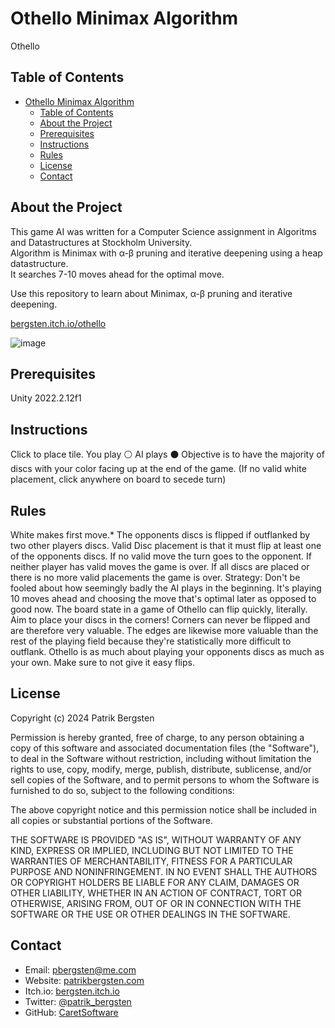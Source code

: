 # Othello Minimax Algorithm

Othello 

## Table of Contents

- [Othello Minimax Algorithm](#Othello-Minimax-Algorithm)
  - [Table of Contents](#table-of-contents)
  - [About the Project](#about-the-project)
  - [Prerequisites](#prerequisites)
  - [Instructions](#instructions)
  - [Rules](#rules)
  - [License](#license)
  - [Contact](#contact)

## About the Project

This game AI was written for a Computer Science assignment in Algoritms and Datastructures at Stockholm University.  
Algorithm is Minimax with α-β pruning and iterative deepening using a heap datastructure.  
It searches 7-10 moves ahead for the optimal move.  

Use this repository to learn about Minimax, α-β pruning and iterative deepening.  

[bergsten.itch.io/othello](https://bergsten.itch.io/othello)

![image](https://github.com/CaretSoftware/Othello-Minimax/assets/69549081/0b4d8d98-306e-4f9d-b63c-f0a9f06c871d)

## Prerequisites

Unity 2022.2.12f1

## Instructions

Click to place tile.
You play ⚪
AI plays  ⚫
Objective is to have the majority of discs with your color facing up at the end of the game.
(If no valid white placement, click anywhere on board to secede turn)

## Rules

White makes first move.*
The opponents discs is flipped if outflanked by two other players discs. 
Valid Disc placement is that it must flip at least one of the opponents discs.
If no valid move the turn goes to the opponent.
If neither player has valid moves the game is over.
If all discs are placed or there is no more valid placements the game is over.
Strategy:
Don't be fooled about how seemingly badly the AI plays in the beginning.
It's playing 10 moves ahead and choosing the move that's optimal later as opposed to good now. The board state in a game of Othello can flip quickly, literally.
Aim to place your discs in the corners! Corners can never be flipped and are therefore very valuable.
The edges are likewise more valuable than the rest of the playing field because they're statistically more difficult to outflank.
Othello is as much about playing your opponents discs as much as your own.
Make sure to not give it easy flips.

## License

Copyright (c) 2024 Patrik Bergsten

Permission is hereby granted, free of charge, to any person obtaining a copy
of this software and associated documentation files (the "Software"), to deal
in the Software without restriction, including without limitation the rights
to use, copy, modify, merge, publish, distribute, sublicense, and/or sell
copies of the Software, and to permit persons to whom the Software is
furnished to do so, subject to the following conditions:

The above copyright notice and this permission notice shall be included in all
copies or substantial portions of the Software.

THE SOFTWARE IS PROVIDED "AS IS", WITHOUT WARRANTY OF ANY KIND, EXPRESS OR
IMPLIED, INCLUDING BUT NOT LIMITED TO THE WARRANTIES OF MERCHANTABILITY,
FITNESS FOR A PARTICULAR PURPOSE AND NONINFRINGEMENT. IN NO EVENT SHALL THE
AUTHORS OR COPYRIGHT HOLDERS BE LIABLE FOR ANY CLAIM, DAMAGES OR OTHER
LIABILITY, WHETHER IN AN ACTION OF CONTRACT, TORT OR OTHERWISE, ARISING FROM,
OUT OF OR IN CONNECTION WITH THE SOFTWARE OR THE USE OR OTHER DEALINGS IN THE
SOFTWARE.

## Contact

- Email: pbergsten@me.com
- Website: [patrikbergsten.com](https://www.patrikbergsten.com)
- Itch.io: [bergsten.itch.io](https://bergsten.itch.io)
- Twitter: [@patrik_bergsten](https://twitter.com/patrik_bergsten)
- GitHub: [CaretSoftware](https://github.com/CaretSoftware)
